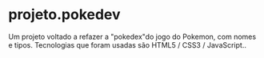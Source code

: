 # projeto.pokedev
Um projeto voltado a refazer a "pokedex"do jogo do Pokemon, com nomes e tipos. Tecnologias que foram usadas são HTML5 / CSS3 / JavaScript..
